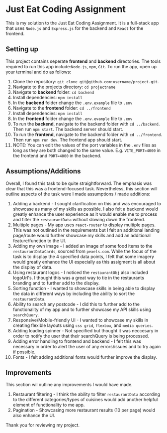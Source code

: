 # Just Eat Coding Assignment

This is my solution to the Just Eat Coding Assignment. It is a full-stack app that uses `Node.js` and `Express.js` for the backend and `React` for the frontend.

## Setting up

This project contains seperate **frontend** and **backend** directories. The tools required to run this app include:`Node.js`, `npm`, `Git`. To run the app, open up your terminal and do as follows:

1. Clone the repository: `git clone git@github.com:username/project.git`.
2. Navigate to the projects directory: `cd projectname`
3. Navigate to **backend** folder: `cd backend`
4. Install dependencies: `npm install`
5. In the **backend** folder change the `.env.example` file to `.env`
6. Navigate to the **frontend** folder: `cd ../frontend`
7. Install dependencies: `npm install`
8. In the **frontend** folder change the `.env.evample` file to `.env`
9. To run the **backend**, navigate to the backend folder with `cd ../backend`. Then run `npm start`. The backend server should start.
10. To run the **frontend**, navigate to the backend folder with `cd ../frontend`. Then run `npm run dev`. The frontend app should start.
11. NOTE: You can edit the values of the port variables in the `.env` files as long as they are both changed to the same value. E.g. `VITE_PORT=4000` in the frontend and `PORT=4000` in the backend.

## Assumptions/Additions

Overall, I found this task to be quite straightforward. The emphasis was clear that this was a frontend-focused task. Nevertheless, this section will outline aspects of the task were I made assumptions / made additions:

1. Adding a backend - I sought clarification on this and was encouraged to showcase as many of my skills as possible. I also felt a backend would greatly enhance the user experience as it would enable me to process and filter the `restaurantData` without slowing down the frontend. 
2. Multiple pages - My app uses `react-router` to display multiple pages. This was not outlined in the requirements but I felt an additional landing page/route would further showcase my skills and add an additional feature/function to the UI.
3. Adding my own image - I added an image of some food items to the `restaurantDataCards`, sourced from `pexels.com`. While the focus of the task is to display the 4 specified data points, I felt that some imagery would greatly enhance the UI especially as this assigment is all about the display of data.
4. Using restaurant logos - I noticed the `restaurantObj` also included logoUrl's. I thought this was a great way to tie in the restaurants branding and to further add to the display.
5. Sorting function - I wanted to showcase skills in being able to display the data in different ways by including the ability to sort the `restaurantData`.
6. Ability to search any postcode - I did this to further add to the functionality of my app and to further showcase my API skills using `searchQuery`.
7. Responsive/Mobile-friendly UI - I wanted to showcase my skills in creating flexible layouts using `css grid`, `flexbox`, and `media queries`.
8. Adding loading spinner - Not specified but thought it was neccesary in order to notify the user that their searchQuery is being processed.
9. Adding error handling to frontend and backend - I felt this was necessary in order to alert the user of any errors/issues and to try again if possible. 
10. Fonts -  I felt adding additional fonts would further improve the display.



## Improvements

This section wil outline any improvements I would have made.

1. Restaurant filtering - I think the ability to filter `restaurantData` according to the different categories/types of cuisines would add another helpful element of functionality to me app.
2. Pagination - Showcasing more restaurant results (10 per page) would also enhance the UI.

Thank you for reviewing my project.